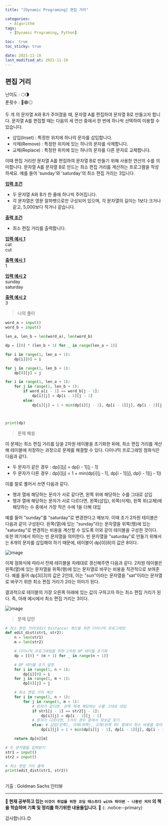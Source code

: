 ```yaml
---
title: "[Dynamic Programing] 편집 거리"

categories:
  - Algorithm
tags:
  - [Dynamic Programing, Python]

toc:  true
toc_sticky: true

date: 2021-11-18
last_modified_at: 2021-11-19
---
```


## 편집 거리

난이도 : 🌕🌗   
푼횟수 : 🔴🟢⚪  

두 개 의 문자열 A와 B가 주어졌을 때, 문자열 A를 편집하여 문자열 B로 만들고자 합니다. 문자열 A를 편집할 때는 다음의 세 연산 중에서 한 번에 하나씩 선택하여 이용할 수 있습니다.  

- 삽입(Inset) : 특정한 위치에 하나의 문자를 삽입합니다.  
- 삭제(Remove) : 특정한 위치에 있는 하나의 문자를 삭제합니다.  
- 교체(Replace) : 특정한 위치에 있는 하나의 문자를 다른 문자로 교체합니다.  

이때 편집 거리란 문자열 A를 편집하여 문자열 B로 만들기 위해 사용한 연산의 수를 의미합니다. 문자열 A를 문자열 B로 만드는 최소 편집 거리를 계산하는 프로그램을 작성하세요. 예를 들어 'sunday'와 'saturday'의 최소 편집 거리는 3입니다.  

**<u>입력 조건</u>**  
- 두 문자열 A와 B가 한 줄에 하나씩 주어집니다.  
- 각 문자열은 영문 알파벳으로만 구성되어 있으며, 각 문자열의 길이는 1보다 크거나 같고, 5,000보다 작거나 같습니다.  

**<u>출력 조건</u>**  
- 최소 편집 거리를 출력합니다.  

**<u>입력 예시 1</u>**  
cat  
cut  

**<u>출력 예시 1</u>**  
1  

**<u>입력 예시 2</u>**  
sunday  
saturday  

**<u>출력 예시 2</u>**  
3  

> 나의 풀이

```python
word_a = input()
word_b = input()

len_a, len_b = len(word_a), len(word_b)

dp = [[0] * (len_b + 1) for _ in range(len_a + 1)]

for i in range(1, len_a + 1):
    dp[i][0] = i

for j in range(1, len_b + 1):
    dp[0][j] = j

for i in range(1, len_a + 1):
    for j in range(1, len_b + 1):
        if word_a[i - 1] == word_b[j - 1]:
            dp[i][j] = dp[i - 1][j - 1]
        else:
            dp[i][j] = 1 + min(dp[i][j - 1], dp[i - 1][j], dp[i - 1][j - 1])



print(dp)
```

> 문제 해설  

이 문제는 최소 편집 거리를 담을 2차원 테이블을 초기화한 뒤에, 최소 편집 거리를 계산해 테이블에 저장하는 과정으로 문제를 해결할 수 있다. 다이나믹 프로그래밍 점화식은 다음과 같다.  

- 두 문자가 같은 경우 : dp[i][j] = dp[i - 1][j - 1]  
- 두 문자가 다른 경우 : dp[i][j] = 1 + min(dp[i][j - 1], dp[i - 1][j], dp[i - 1][j - 1])  

이를 말로 풀어서 쓰면 다음과 같다.  

- 행과 열에 해당하는 문자가 서로 같다면, 왼쪽 위에 해당하는 수를 그대로 삽입  
- 행과 열에 해당하는 문자가 서로 다르다면, 왼쪽(삽입), 위쪽(삭제), 왼쪽 위(교체)에 해당하는 수 중에서 가장 작은 수에 1을 더해 대입  

예를 들어 "sunday"를 "saturday"로 변경한다고 해보자. 이때 초기 2차원 테이블은 다음과 같이 구성된다. 왼쪽(열)에 있는 "sunday"라는 문자열을 위쪽(행)에 있는 "saturday"로 변경하는 비용을 계산할 수 있도록 이와 같이 테이블을 구성한 것이다. 또한 여기에서 파이는 빈 문자열을 의미한다. 빈 문자열을 "saturday"로 만들기 위해서는 8개의 문자를 삽입해야 하기 때문에, 테이블이 dp[0][8]의 값은 8이다.  

![image](https://user-images.githubusercontent.com/37467408/142369157-53ad00dc-7c54-4bc5-b2e3-9ada671b8e51.png)  

이제 점화식에 따라서 전체 테이블을 차례대로 갱신해주면 다음과 같다. 2차원 테이블은 왼쪽(열)에 있는 문자열을 위쪽(행)에 있는 문자열로 바꾸는 비용을 직관적으로 보여준다. 예를 들어 dp[3][3]의 값은 2인데, 이는 "sun"이라는 문자열을 "sat"이라는 문자열로 바꾸기 위한 최소 편집 거리가 2라는 의미가 된다.  

결과적으로 테이블의 가장 오른쪽 아래에 있는 값이 구하고자 하는 최소 편집 거리가 된다. 즉, 아래 예시에서 최소 편집 거리는 3이다.  

![image](https://user-images.githubusercontent.com/37467408/142369447-19dd9380-e0b2-45d4-91ba-530dc17e8c5b.png)  

> 문제 답안  

```python
# 최소 편집 거리(Edit Distance) 계산을 위한 다이나믹 프로그래밍
def edit_dist(str1, str2):
    n = len(str1)
    m = len(str2)

    # 다이나믹 프로그래밍을 위한 2차원 DP 테이블 초기화
    dp = [[0] * (m + 1) for _ in range(n + 1)]

    # DP 테이블 초기 설정
    for i in range(1, n + 1):
        dp[i][0] = i
    for j in range(1, m + 1):
        dp[0][j] = j

    # 최소 편집 거리 계산
    for i in range(1, n + 1):
        for j in range(1, m + 1):
            # 문자가 같다면, 왼쪽 위에 해당하는 수를 그대로 대입
            if str1[i - 1] == str2[j - 1]:
                dp[i][j] = dp[i - 1][j - 1]
            # 문자가 다르다면, 3가지 경우 중에서 최솟값 찾기
            else: # 삽입(왼쪽), 삭제(위쪽), 교체(왼쪽 위) 중에서 최소 비용을 찾아 대입
                dp[i][j] = 1 + min(dp[i][j - 1], dp[i - 1][j], dp[i - 1][j - 1])

    return dp[n][m]

# 두 문자열을 입력받기
str1 = input()
str2 = input()

# 최소 편집 거리 출력
print(edit_dist(str1, str2))
```

<br>
기출 : Goldman Sachs 인터뷰  

---
**🐢 현재 공부하고 있는 `이것이 취업을 위한 코딩 테스트다 with 파이썬 - 나동빈 저자` 의 책을 학습하며 기록 및 정리를 하기위한 내용들입니다. 🐢**
{: .notice--primary}

감사합니다.😊